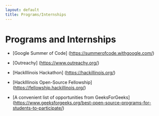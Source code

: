 ```yaml
---
layout: default
title: Programs/Internships
---
```


# Programs and Internships

* [Google Summer of Code] (https://summerofcode.withgoogle.com/)

* [Outreachy] (https://www.outreachy.org/)

* [HackIllinois Hackathon] (https://hackillinois.org/)

* [HackIllinois Open-Source Fellowship] (https://fellowship.hackillinois.org/)

* [A convenient list of opportunities from GeeksForGeeks] (https://www.geeksforgeeks.org/best-open-source-programs-for-students-to-participate/)
